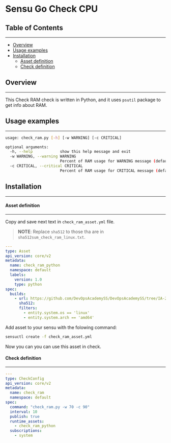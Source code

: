 # Sensu Go Check CPU

## Table of Contents
---
*  [Overview](#ov)
*  [Usage examples](#ue)
*  [Installation](#inst)
    *  [Asset definition](#ad)
    *  [Check definition](#cd)

## Overview <a name="ov"></a>
---
This Check RAM check is written in Python, and it uses `psutil` package to get info about RAM.

## Usage examples <a name="ue"></a>
---


```sh
usage: check_ram.py [-h] [-w WARNING] [-c CRITICAL]

optional arguments:
  -h, --help            show this help message and exit
  -w WARNING, --warning WARNING
                        Percent of RAM usage for WARNING message (default 70)
  -c CRITICAL, --critical CRITICAL
                        Percent of RAM usage for CRITICAL message (default 90)
```

## Installation <a name="inst"></a>
---

#### Asset definition <a name="ad"></a>
---

Copy and save next text in `check_ram_asset.yml` file.

 > **NOTE**: Replace `sha512` to those tha are in `sha512sum_check_ram_linux.txt`.

```yml
---
type: Asset
api_version: core/v2
metadata:
  name: check_ram_python
  namespace: default
  labels:
    version: 1.0
    type: python
spec:
  builds:
    - url: https://github.com/DevOpsAcademySS/DevOpsAcademySS/tree/IA-265-andre-sensu-go-monitoring-as-code/check_ram_python_1.0_linux_amd64.tar.gz
      sha512:
      filters:
        - entity.system.os == 'linux'
        - entity.system.arch == 'amd64'

```

Add asset to your sensu with the folowing command:

```sh
sensuctl create -f check_ram_asset.yml
```

Now you can you can use this asset in check.

[sa]:https://docs.sensu.io/sensu-go/latest/reference/assets/

#### Check definition <a name="cd"></a>
---

```yml
---
type: CheckConfig
api_version: core/v2
metadata:
  name: check_ram
  namespace: default
spec:
  command: "check_ram.py -w 70 -c 90"
  interval: 10
  publish: true
  runtime_assets:
    - check_ram_python
  subscriptions:
    - system

```